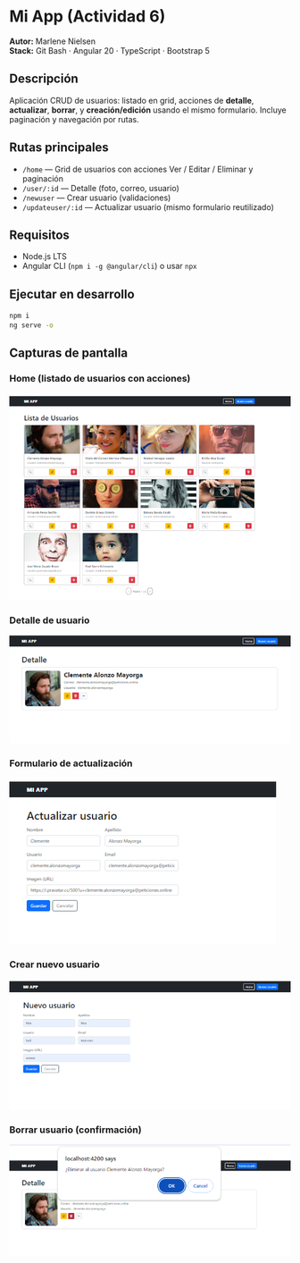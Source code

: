 # Mi App (Actividad 6)

**Autor:** Marlene Nielsen  
**Stack:** Git Bash · Angular 20 · TypeScript · Bootstrap 5

## Descripción
Aplicación CRUD de usuarios: listado en grid, acciones de **detalle**, **actualizar**, **borrar**, y **creación/edición** usando el mismo formulario. Incluye paginación y navegación por rutas.

## Rutas principales
- `/home` — Grid de usuarios con acciones Ver / Editar / Eliminar y paginación
- `/user/:id` — Detalle (foto, correo, usuario)
- `/newuser` — Crear usuario (validaciones)
- `/updateuser/:id` — Actualizar usuario (mismo formulario reutilizado)

## Requisitos
- Node.js LTS  
- Angular CLI (`npm i -g @angular/cli`) o usar `npx`

## Ejecutar en desarrollo

```bash
npm i
ng serve -o
```

## Capturas de pantalla

### Home (listado de usuarios con acciones)
![Home](src/assets/capturas/home.png)

### Detalle de usuario
![Detalle](src/assets/capturas/detalle.png)

### Formulario de actualización
![Actualizar](src/assets/capturas/actualizar.png)

### Crear nuevo usuario
![Nuevo usuario](src/assets/capturas/nuevo-usuario.png)

### Borrar usuario (confirmación)
![Borrar usuario](src/assets/capturas/borrar-usuario.png)
